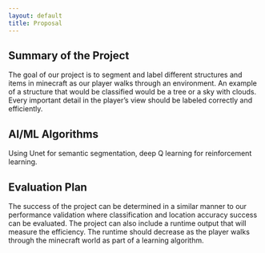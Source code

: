 ```yaml
---
layout: default
title: Proposal
---
```



## Summary of the Project 
The goal of our project is to segment and label different structures and items in minecraft as our player walks through an environment. An example of a structure that would be classified would be a tree or a sky with clouds. Every important detail in the player’s view should be labeled correctly and efficiently. 

## AI/ML Algorithms
Using Unet for semantic segmentation, deep Q learning for reinforcement learning.

## Evaluation Plan
The success of the project can be determined in a similar manner to our performance validation where classification and location accuracy success can be evaluated. The project can also include a runtime output that will measure the efficiency. The runtime should decrease as the player walks through the minecraft world as part of a learning algorithm. 
